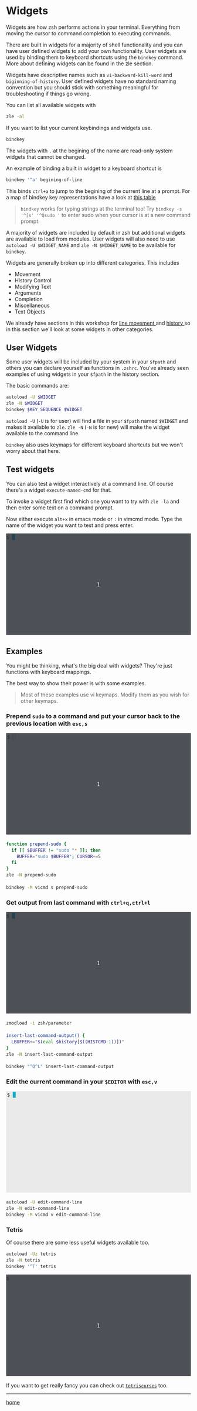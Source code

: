 # Widgets

Widgets are how zsh performs actions in your terminal.
Everything from moving the cursor to command completion to executing commands.

There are built in widgets for a majority of shell functionality and you can have user defined widgets to add your own functionality.
User widgets are used by binding them to keyboard shortcuts using the `bindkey` command.
More about defining widgets can be found in the zle section.

Widgets have descriptive names such as `vi-backward-kill-word` and `biginning-of-history`.
User defined widgets have no standard naming convention but you should stick with something meaningful for troubleshooting if things go wrong.

You can list all available widgets with
```bash
zle -al
```

If you want to list your current keybindings and widgets use.

```bash
bindkey
```

The widgets with `.` at the begining of the name are read-only system widgets that cannot be changed.

An example of binding a built in widget to a keyboard shortcut is

```bash
bindkey '^a' begining-of-line
```

This binds `ctrl+a` to jump to the begining of the current line at a prompt.
For a map of bindkey key representations have a look at [this table](bindkey.md)

> `bindkey` works for typing strings at the terminal too!
> Try `bindkey -s '^[s' '^Qsudo '` to enter sudo when your cursor is at a new command prompt.

A majority of widgets are included by default in zsh but additional widgets are available to load from modules.
User widgets will also need to use `autoload -U $WIDGET_NAME` and `zle -N $WIDGET_NAME` to be available for `bindkey`.

Widgets are generally broken up into different categories.
This includes
* Movement
* History Control
* Modifying Text
* Arguments
* Completion
* Miscellaneous
* Text Objects

We already have sections in this workshop for [ line movement ]( ../usage/line_movement.md ) and [ history ]( ../config/history.md ) so in this section we'll look at some widgets in other categories.

## User Widgets

Some user widgets will be included by your system in your `$fpath` and others you can declare yourself as functions in `.zshrc`.
You've already seen examples of using widgets in your `$fpath` in the history section.

The basic commands are:

```bash
autoload -U $WIDGET
zle -N $WIDGET
bindkey $KEY_SEQUENCE $WIDGET
```

`autoload -U` (`-U` is for user) will find a file in your `$fpath` named `$WIDGET` and makes it available to `zle`.
`zle -N` (`-N` is for new) will make the widget available to the command line.

`bindkey` also uses keymaps for different keyboard shortcuts but we won't worry about that here.

## Test widgets

You can also test a widget interactively at a command line.
Of course there's a widget `execute-named-cmd` for that.

To invoke a widget first find which one you want to try with `zle -la` and then enter some text on a command prompt.

Now either execute `alt+x` in emacs mode or `:` in vimcmd mode.
Type the name of the widget you want to test and press enter.

![](../../img/execute-named-cmd.gif)

## Examples

You might be thinking, what's the big deal with widgets?
They're just functions with keyboard mappings.

The best way to show their power is with some examples.

> Most of these examples use vi keymaps.
> Modify them as you wish for other keymaps.

### Prepend `sudo` to a command and put your cursor back to the previous location with `esc,s`

![](../../img/prepend-sudo.gif)

```bash
function prepend-sudo {
  if [[ $BUFFER != "sudo "* ]]; then
    BUFFER="sudo $BUFFER"; CURSOR+=5
  fi
}
zle -N prepend-sudo

bindkey -M vicmd s prepend-sudo
```

### Get output from last command with `ctrl+q,ctrl+l`

![](../../img/last-command.gif)

```bash
zmodload -i zsh/parameter

insert-last-command-output() {
  LBUFFER+="$(eval $history[$((HISTCMD-1))])"
}
zle -N insert-last-command-output

bindkey "^Q^L" insert-last-command-output
```

### Edit the current command in your `$EDITOR` with `esc,v`

![](../../img/edit-command.gif)

```bash
autoload -U edit-command-line
zle -N edit-command-line
bindkey -M vicmd v edit-command-line
```

### Tetris

Of course there are some less useful widgets available too.

```bash
autoload -Uz tetris
zle -N tetris
bindkey '^T' tetris
```

![](../../img/tetris.gif)

If you want to get really fancy you can check out [`tetriscurses`](https://github.com/zsh-users/zsh/blob/master/Functions/Misc/tetriscurses) too.

---

[home](../../README.md)
